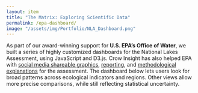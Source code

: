 ```yaml
---
layout: item
title: "The Matrix: Exploring Scientific Data"
permalink: /epa-dashboard/
image: "/assets/img/Portfolio/NLA_Dashboard.png"
---
```

As part of our award-winning support for **U.S. EPA’s Office of Water**, we built a series of highly customized dashboards for the National Lakes Assessment, using JavaScript and D3.js. Crow Insight has also helped EPA with [social media shareable graphics](../EPA_should_your_lake), [reporting](../EPA_modern_report_design), and [methodological explanations](../EPA_reference_site) for the assessment. The dashboard below lets users look for broad patterns across ecological indicators and regions. Other views allow more precise comparisons, while still reflecting statistical uncertainty.